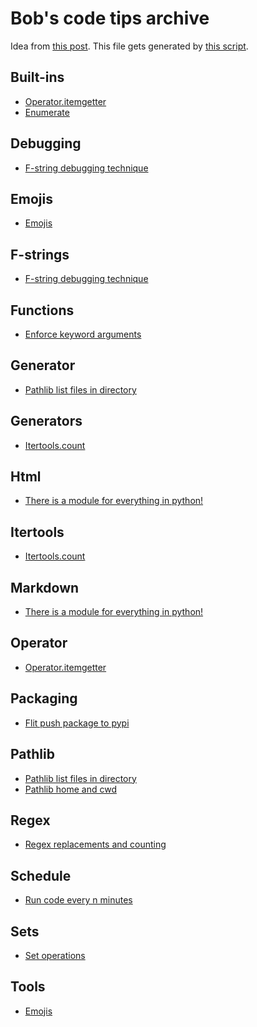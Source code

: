 # Bob's code tips archive

Idea from [this post](https://www.edwinwenink.xyz/posts/42-vim_notetaking/).
This file gets generated by [this script](index.py).

## Built-ins

- [Operator.itemgetter](notes/20220905183749.md)
- [Enumerate](notes/20220905182723.md)


## Debugging

- [F-string debugging technique](notes/20220904165337.md)


## Emojis

- [Emojis](notes/20220905131245.md)


## F-strings

- [F-string debugging technique](notes/20220904165337.md)


## Functions

- [Enforce keyword arguments](notes/20220905101227.md)


## Generator

- [Pathlib list files in directory](notes/20220904164101.md)


## Generators

- [Itertools.count](notes/20220906094357.md)


## Html

- [There is a module for everything in python!](notes/20220904164714.md)


## Itertools

- [Itertools.count](notes/20220906094357.md)


## Markdown

- [There is a module for everything in python!](notes/20220904164714.md)


## Operator

- [Operator.itemgetter](notes/20220905183749.md)


## Packaging

- [Flit push package to pypi](notes/20220905120042.md)


## Pathlib

- [Pathlib list files in directory](notes/20220904164101.md)
- [Pathlib home and cwd](notes/20220904163710.md)


## Regex

- [Regex replacements and counting](notes/20220904170128.md)


## Schedule

- [Run code every n minutes](notes/20220904170240.md)


## Sets

- [Set operations](notes/20220906094900.md)


## Tools

- [Emojis](notes/20220905131245.md)


